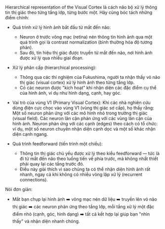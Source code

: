 Hierarchical representation of the Visual Cortex là cách não bộ xử lý thông tin thị giác theo từng tầng lớp, từng bước một. Hãy cùng bóc tách những điểm chính:

- Quá trình xử lý hình ảnh bắt đầu từ mắt đến não:
    - Neuron ở trước võng mạc (retina) nén thông tin hình ảnh qua một quá trình gọi là contrast normalization (bình thường hóa độ tương phản).
    - Sau đó, tín hiệu thị giác được truyền từ mắt đến não, nơi hình ảnh được xử lý qua nhiều giai đoạn.

- Xử lý phân cấp (hierarchical processing):
    - Thông qua các thí nghiệm của Fukushima, người ta nhận thấy vỏ não thị giác (visual cortex) xử lý hình ảnh theo từng tầng lớp.
    - Có các neuron được "kích hoạt" khi nhận diện các đặc điểm cụ thể của hình ảnh, ví dụ như hình dạng, cạnh, hay góc.

- Vai trò của vùng V1 (Primary Visual Cortex):
        Khi các nhà nghiên cứu dùng điện cực chọc vào vùng V1 (vùng thị giác sơ cấp), họ thấy rằng:
            Một số neuron phản ứng với các mô hình nhỏ trong trường thị giác (visual field).
            Các neuron lân cận phản ứng với các vùng lân cận của hình ảnh.
            Neuron phản ứng với các cạnh (edges) theo cách có tổ chức: ví dụ, một số neuron chuyên nhận diện cạnh dọc và một số khác nhận diện cạnh ngang.

- Quá trình feedforward (tiến trình một chiều):
    - Thông tin thị giác chủ yếu được xử lý theo kiểu feedforward — tức là đi từ mắt đến não theo luồng tiến về phía trước, mà không nhất thiết phải quay lại các tầng trước đó.
    - Điều này giải thích vì sao chúng ta có thể nhận diện hình ảnh rất nhanh, ngay cả khi không có nhiều vòng lặp xử lý (recurrent connections).

Nói đơn giản:

- Mắt bạn chụp lại hình ảnh ➡️ võng mạc nén dữ liệu ➡️ truyền lên vỏ não thị giác ➡️ các neuron phản ứng theo tầng lớp, mỗi tầng xử lý một đặc điểm nhỏ (cạnh, góc, hình dạng) ➡️ tất cả kết hợp lại giúp bạn "nhìn thấy" và nhận diện nhanh chóng.
